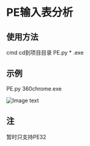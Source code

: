 # PE输入表分析

## 使用方法

cmd   cd到项目目录  PE.py   * .exe

## 示例

PE.py 360chrome.exe

![Image text](https://github.com/mywxy/PE-/blob/master/img-folder/%E5%BF%AB%E7%85%A7.png)



## 注

暂时只支持PE32
